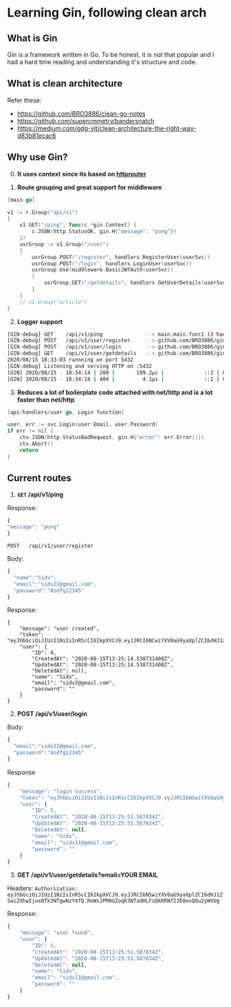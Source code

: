 # Learning Gin, following clean arch

## What is Gin

Gin is a framework written in Go. To be honest, it is not that popular and I had a hard time reading and understanding it's structure and code.

## What is clean architecture

Refer these:

* https://github.com/BRO3886/clean-go-notes
* https://github.com/supercmmetry/bandersnatch
* https://medium.com/gdg-vit/clean-architecture-the-right-way-d83b81ecac6


## Why use Gin?

0. **It uses context since its based on [httprouter](https://github.com/julienschmidt/httprouter)**

1. **Route grouping and great support for middleware**

```go
[main.go]

v1 := r.Group("api/v1")
{
	v1.GET("/ping", func(c *gin.Context) {
		c.JSON(http.StatusOK, gin.H{"message": "pong"})
	})
	usrGroup := v1.Group("/user")
	{
		usrGroup.POST("/register", handlers.RegisterUser(userSvc))
		usrGroup.POST("/login", handlers.LoginUser(userSvc))
		usrGroup.Use(middleware.BasicJWTAuth(userSvc))
		{
			usrGroup.GET("/getdetails", handlers.GetUserDetails(userSvc))
		}
	}
	// v1.Group("article")
}
```

2. **Logger support**

```bash
[GIN-debug] GET    /api/v1/ping              --> main.main.func1 (3 handlers)
[GIN-debug] POST   /api/v1/user/register     --> github.com/BRO3886/gin-learn/api/handlers.RegisterUser.func1 (3 handlers)
[GIN-debug] POST   /api/v1/user/login        --> github.com/BRO3886/gin-learn/api/handlers.LoginUser.func1 (3 handlers)
[GIN-debug] GET    /api/v1/user/getdetails   --> github.com/BRO3886/gin-learn/api/handlers.GetUserDetails.func1 (4 handlers)
2020/08/15 18:33:03 runnning on port 5432
[GIN-debug] Listening and serving HTTP on :5432
[GIN] 2020/08/15 - 18:34:14 | 200 |       199.2µs |             ::1 | GET      "/api/v1/ping"
[GIN] 2020/08/15 - 18:34:14 | 404 |         4.1µs |             ::1 | GET      "/favicon.ico"
```

3. **Reduces a lot of boilerplate code attached with net/http and is a lot faster than net/http**

```go
[api/handlers/user.go, Login function]

user, err := svc.Login(user.Email, user.Password)
if err != nil {
	ctx.JSON(http.StatusBadRequest, gin.H{"error": err.Error()})
	ctx.Abort()
	return
}
```

## Current routes


1. **```GET```  /api/v1/ping**


Response:
```js
{
"message": "pong"
}
```

```
POST   /api/v1/user/register
```

Body:
```js
{
  "name":"Sidv",
  "email":"sidv22@gmail.com",
  "password":"Asdfg12345"
}
```

Response:
```
{
    "message": "user created",
    "token": "eyJhbGciOiJIUzI1NiIsInR5cCI6IkpXVCJ9.eyJJRCI6NCwiYXV0aG9yaXplZCI6dHJ1ZSwiZXhwIjoxNTk3NTgwNzE0fQ.Rd4RD8TVZuMzljF78jDTK1Id2uqFzvewrffNmQ3aXU4",
    "user": {
        "ID": 4,
        "CreatedAt": "2020-08-15T13:25:14.538731408Z",
        "UpdatedAt": "2020-08-15T13:25:14.538731408Z",
        "DeletedAt": null,
        "name": "Sidv",
        "email": "sidv2@gmail.com",
        "password": ""
    }
}
```



2. **POST   /api/v1/user/login**


Body:
```js
{
  "email":"sidv22@gmail.com",
  "password":"Asdfg12345"
}
```

Response
```js
{
    "message": "login success",
    "token": "eyJhbGciOiJIUzI1NiIsInR5cCI6IkpXVCJ9.eyJJRCI6NSwiYXV0aG9yaXplZCI6dHJ1ZSwiZXhwIjoxNTk3NTgwNzY4fQ.RoWsJPM0GZoqK3NTadHLFsQkKRNf23E0evQOu2yWVUg",
    "user": {
        "ID": 5,
        "CreatedAt": "2020-08-15T13:25:51.507834Z",
        "UpdatedAt": "2020-08-15T13:25:51.507834Z",
        "DeletedAt": null,
        "name": "Sidv",
        "email": "sidv11@gmail.com",
        "password": ""
    }
}
```


3. **GET    /api/v1/user/getdetails?email=YOUR EMAIL**

Headers:
```Authorization: eyJhbGciOiJIUzI1NiIsInR5cCI6IkpXVCJ9.eyJJRCI6NSwiYXV0aG9yaXplZCI6dHJ1ZSwiZXhwIjoxNTk3NTgwNzY4fQ.RoWsJPM0GZoqK3NTadHLFsQkKRNf23E0evQOu2yWVUg```

Response:
```js
{
    "message": "user found",
    "user": {
        "ID": 5,
        "CreatedAt": "2020-08-15T13:25:51.507834Z",
        "UpdatedAt": "2020-08-15T13:25:51.507834Z",
        "DeletedAt": null,
        "name": "Sidv",
        "email": "sidv11@gmail.com",
        "password": ""
    }
}
```


